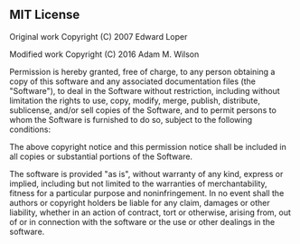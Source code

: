 MIT License
-------

Original work  Copyright (C) 2007 Edward Loper

Modified work  Copyright (C) 2016 Adam M. Wilson

Permission is hereby granted, free of charge, to any person obtaining
a copy of this software and any associated documentation files (the
"Software"), to deal in the Software without restriction, including
without limitation the rights to use, copy, modify, merge, publish,
distribute, sublicense, and/or sell copies of the Software, and to
permit persons to whom the Software is furnished to do so, subject to
the following conditions:

The above copyright notice and this permission notice shall be included
in all copies or substantial portions of the Software.

The software is provided "as is", without warranty of any kind, express
or implied, including but not limited to the warranties of
merchantability, fitness for a particular purpose and noninfringement.
In no event shall the authors or copyright holders be liable for any
claim, damages or other liability, whether in an action of contract, tort
or otherwise, arising from, out of or in connection with the software or
the use or other dealings in the software.
